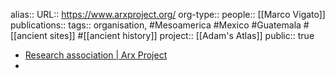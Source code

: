 alias::
URL:: https://www.arxproject.org/
org-type::
people:: [[Marco Vigato]] 
publications:: 
tags:: organisation, #Mesoamerica #Mexico #Guatemala #[[ancient sites]] #[[ancient history]] 
project:: [[Adam's Atlas]] 
public:: true

- [Research association | Arx Project](https://www.arxproject.org/)
-